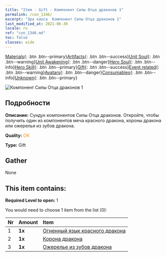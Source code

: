 ```yaml
---
title: "Item - Gift - Компонент Силы Отца драконов 1"
permalink: /con_1346/
excerpt: "Эра хаоса  Компонент Силы Отца драконов 1"
last_modified_at: 2021-06-30
locale: ru
ref: "con_1346.md"
toc: false
classes: wide
---
```

 [Materials](/ItemsRU/){: .btn .btn--primary}[Artifacts](/ItemsRU/Artifacts/){: .btn .btn--success}[Unit Soul](/ItemsRU/UnitSoul/){: .btn .btn--warning}[Unit Awakening](/ItemsRU/UnitAwakening/){: .btn .btn--danger}[Hero Soul](/ItemsRU/HeroSoul/){: .btn .btn--info}[Hero Skill](/ItemsRU/HeroSkill/){: .btn .btn--primary}[Gift](/ItemsRU/Gift/){: .btn .btn--success}[Event related](/ItemsRU/Events/){: .btn .btn--warning}[Avatars](/ItemsRU/Avatars/){: .btn .btn--danger}[Consumables](/ItemsRU/Consumables/){: .btn .btn--info}[Unknown](/ItemsRU/Unknown/){: .btn .btn--primary}

 ![Компонент Силы Отца драконов 1](/images/t/i_906025.png)

## Подробности
 **Описание:** Сундук компонентов Силы Отца драконов. Откройте, чтобы получить один из компонентов меча красного дракона, короны дракона или ожерелья из зубов дракона.

 **Quality:** <span style="color: #FF8C00">OK</span>

 **Type:** Gift

## Gather

  None

## This item contains:

 **Required Level to open:** 1

 You would need to choose 1 item from the list (0):

  | Nr | Amount |     Item    |
  |:---|:-------|:------------|
  | 1 |  **1x** | [Огненный язык красного дракона](/ItemsRU/art_146/) |  | 
  | 2 |  **1x** | [Корона дракона](/ItemsRU/art_147/) |  | 
  | 3 |  **1x** | [Ожерелье из зубов дракона](/ItemsRU/art_149/) |  | 

